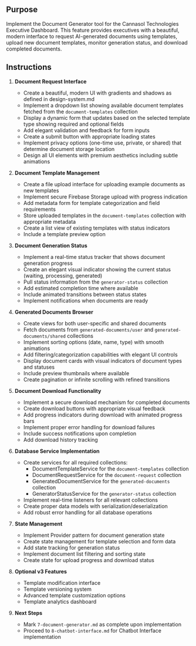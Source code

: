 ## Purpose
Implement the Document Generator tool for the Cannasol Technologies Executive Dashboard. This feature provides executives with a beautiful, modern interface to request AI-generated documents using templates, upload new document templates, monitor generation status, and download completed documents.

## Instructions

1. **Document Request Interface**
   - Create a beautiful, modern UI with gradients and shadows as defined in design-system.md
   - Implement a dropdown list showing available document templates fetched from the `document-templates` collection
   - Display a dynamic form that updates based on the selected template type showing required and optional fields
   - Add elegant validation and feedback for form inputs
   - Create a submit button with appropriate loading states
   - Implement privacy options (one-time use, private, or shared) that determine document storage location
   - Design all UI elements with premium aesthetics including subtle animations

2. **Document Template Management**
   - Create a file upload interface for uploading example documents as new templates
   - Implement secure Firebase Storage upload with progress indication
   - Add metadata form for template categorization and field requirements
   - Store uploaded templates in the `document-templates` collection with appropriate metadata
   - Create a list view of existing templates with status indicators
   - Include a template preview option

3. **Document Generation Status**
   - Implement a real-time status tracker that shows document generation progress
   - Create an elegant visual indicator showing the current status (waiting, processing, generated)
   - Pull status information from the `generator-status` collection
   - Add estimated completion time where available
   - Include animated transitions between status states
   - Implement notifications when documents are ready

4. **Generated Documents Browser**
   - Create views for both user-specific and shared documents
   - Fetch documents from `generated-documents/user` and `generated-documents/shared` collections
   - Implement sorting options (date, name, type) with smooth animations
   - Add filtering/categorization capabilities with elegant UI controls
   - Display document cards with visual indicators of document types and statuses
   - Include preview thumbnails where available
   - Create pagination or infinite scrolling with refined transitions

5. **Document Download Functionality**
   - Implement a secure download mechanism for completed documents
   - Create download buttons with appropriate visual feedback
   - Add progress indicators during download with animated progress bars
   - Implement proper error handling for download failures
   - Include success notifications upon completion
   - Add download history tracking

6. **Database Service Implementation**
   - Create services for all required collections:
     - DocumentTemplateService for the `document-templates` collection
     - DocumentRequestService for the `document-request` collection
     - GeneratedDocumentService for the `generated-documents` collection
     - GeneratorStatusService for the `generator-status` collection
   - Implement real-time listeners for all relevant collections
   - Create proper data models with serialization/deserialization
   - Add robust error handling for all database operations

7. **State Management**
   - Implement Provider pattern for document generation state
   - Create state management for template selection and form data
   - Add state tracking for generation status
   - Implement document list filtering and sorting state
   - Create state for upload progress and download status

8. **Optional v3 Features**
   - Template modification interface
   - Template versioning system
   - Advanced template customization options
   - Template analytics dashboard

9. **Next Steps**
   - Mark `7-document-generator.md` as complete upon implementation
   - Proceed to `8-chatbot-interface.md` for Chatbot Interface implementation